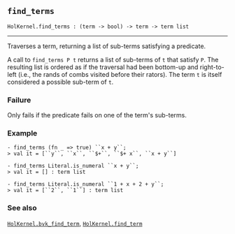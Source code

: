 ## `find_terms`

``` hol4
HolKernel.find_terms : (term -> bool) -> term -> term list
```

------------------------------------------------------------------------

Traverses a term, returning a list of sub-terms satisfying a predicate.

A call to `find_terms P t` returns a list of sub-terms of `t` that
satisfy `P`. The resulting list is ordered as if the traversal had been
bottom-up and right-to-left (i.e., the rands of combs visited before
their rators). The term `t` is itself considered a possible sub-term of
`t`.

### Failure

Only fails if the predicate fails on one of the term's sub-terms.

### Example

``` hol4
- find_terms (fn _ => true) ``x + y``;
> val it = [``y``, ``x``, ``$+``, ``$+ x``, ``x + y``]

- find_terms Literal.is_numeral ``x + y``;
> val it = [] : term list

- find_terms Literal.is_numeral ``1 + x + 2 + y``;
> val it = [``2``, ``1``] : term list
```

### See also

[`HolKernel.bvk_find_term`](#HolKernel.bvk_find_term),
[`HolKernel.find_term`](#HolKernel.find_term)
